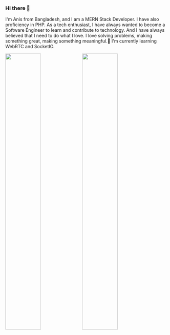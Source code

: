 ### Hi there 👋

I'm Anis from Bangladesh, and I am a MERN Stack Developer. I have also proficiency in PHP.  As a tech enthusiast, I have always wanted to become a Software Engineer to learn and contribute to technology. And I have always believed that I need to do what I love. I love solving problems, making something great, making something meaningful.🌱 I'm currently learning WebRTC and SocketIO.

<img align='left' width='47%' src="https://github-readme-stats.vercel.app/api?username=anichu&show_icons=true&theme=dracula" />
<img align='left' width='47%' src="https://github-readme-stats.vercel.app/api/top-langs/?username=anichu&layout=compact)](https://github.com/anuraghazra/github-readme-stats" />


<!--
**anichu/anichu** is a ✨ _special_ ✨ repository because its `README.md` (this file) appears on your GitHub profile.

Here are some ideas to get you started:

- 🔭 I’m currently working on ...
- 🌱 I’m currently learning ...
- 👯 I’m looking to collaborate on ...
- 🤔 I’m looking for help with ...
- 💬 Ask me about ...
- 📫 How to reach me: ...
- 😄 Pronouns: ...
- ⚡ Fun fact: ...
-->
